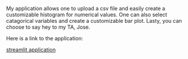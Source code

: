 My application allows one to upload a csv file and easily create a customizable histogram for numerical values. One can also select catagorical variables and create a customizable bar plot. Lasty, you can choose to say hey to my TA, Jose. 

Here is a link to the application:

[streamlit application](https://adamgold19-streamlit-project-main-qz22k2.streamlit.app/)